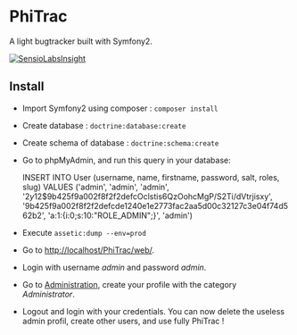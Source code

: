 PhiTrac
=======

A light bugtracker built with Symfony2.

[![SensioLabsInsight](https://insight.sensiolabs.com/projects/d7c6d9d9-0ffc-4ba0-a21a-0a92530d082a/big.png)](https://insight.sensiolabs.com/projects/d7c6d9d9-0ffc-4ba0-a21a-0a92530d082a)

## Install
- Import Symfony2 using composer : ```composer install```
- Create database : ```doctrine:database:create```
- Create schema of database : ```doctrine:schema:create```
- Go to phpMyAdmin, and run this query in your database: 
  
  INSERT INTO User (username, name, firstname, password, salt, roles, slug) VALUES ('admin', 'admin', 'admin', '$2y$12$9b425f9a002f8f2f2defcOclstis6QzOohcMgP/S2Ti/dVtrjisxy', '9b425f9a002f8f2f2defcde1240e1e2773fac2aa5d00c32127c3e04f74d562b2', 'a:1:{i:0;s:10:"ROLE_ADMIN";}', 'admin')
- Execute ```assetic:dump --env=prod```
- Go to [http://localhost/PhiTrac/web/](http://localhost/PhiTrac/web/).
- Login with username *admin* and password *admin*.
- Go to [Administration](http://localhost/PhiTrac/web/admin), create your profile with the category *Administrator*.
- Logout and login with your credentials. You can now delete the useless admin profil, create other users, and use fully PhiTrac !
